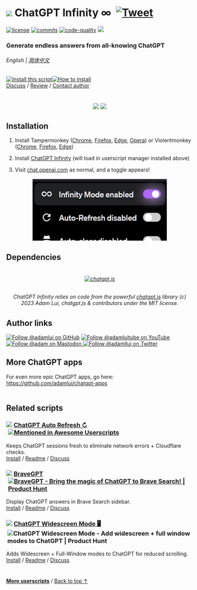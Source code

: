 # <picture><source media="(prefers-color-scheme: dark)" srcset="https://i.imgur.com/RduASbD.png"><img width=23 src="https://raw.githubusercontent.com/adamlui/userscripts/master/chatgpt/media/icons/openai-favicon64.png"></picture> ChatGPT Infinity ∞ &nbsp;[![Tweet](https://img.shields.io/twitter/url/http/shields.io.svg?style=social)](https://twitter.com/intent/tweet?text=Get%20endless%20answers%20from%20all-knowing%20ChatGPT&url=https://chatgptevo.com/infinity&hashtags=javascript,openai,chatgpt)

[![license](https://img.shields.io/badge/License-MIT-green.svg)](LICENSE.md)
[![commits](https://img.shields.io/github/commit-activity/w/adamlui/chatgpt-infinity?label=Commits)](https://github.com/adamlui/chatgpt-infinity/commits/main)
[![code-quality](https://img.shields.io/codefactor/grade/github/adamlui/chatgpt-infinity?label=Code%20Quality)](https://www.codefactor.io/repository/github/adamlui/chatgpt-infinity)
<a alt="chatgpt.js" href="https://chatgpt.js.org"><img height=20 src="https://i.imgur.com/AwQqCmB.png"></a>

### Generate endless answers from all-knowing ChatGPT

###### English | [简体中文](zh-cn/README.md)

<a href="https://greasyfork.org/scripts/465051-chatgpt-infinity"><img alt="Install this script" src="https://raw.githubusercontent.com/adamlui/userscripts/master/install-button.svg"></a><a href="#installation"><img alt="How to install" title="How to install" src="https://github.com/adamlui/userscripts/raw/master/help-button.svg"></a>
<br>
[Discuss](https://chatgptevo.com/infinity/discussions) /
[Review](https://greasyfork.org/scripts/465051-chatgpt-infinity/feedback#post-discussion) /
[Contact author](https://github.com/adamlui)

#

<div align="center">

<img src="https://raw.githubusercontent.com/adamlui/chatgpt-infinity/main/media/images/screenshots/infinity-mode-tm-menu.png">
<img width=322 src="https://raw.githubusercontent.com/adamlui/chatgpt-infinity/main/media/images/screenshots/infinity-mode-on-notification.png">

</div>

## Installation

1. Install Tampermonkey ([Chrome](https://chrome.google.com/webstore/detail/tampermonkey/dhdgffkkebhmkfjojejmpbldmpobfkfo), [Firefox](https://addons.mozilla.org/firefox/addon/tampermonkey/), [Edge](https://microsoftedge.microsoft.com/addons/detail/tampermonkey/iikmkjmpaadaobahmlepeloendndfphd), [Opera](https://addons.opera.com/en/extensions/details/tampermonkey-beta/)) or Violentmonkey ([Chrome](https://chrome.google.com/webstore/detail/violent-monkey/jinjaccalgkegednnccohejagnlnfdag), [Firefox](https://addons.mozilla.org/firefox/addon/violentmonkey/), [Edge](https://microsoftedge.microsoft.com/addons/detail/violentmonkey/eeagobfjdenkkddmbclomhiblgggliao))

2. Install [ChatGPT Infinity](https://greasyfork.org/scripts/465051-chatgpt-infinity) (will load in userscript manager installed above)

3. Visit [chat.openai.com](https://chat.openai.com) as normal, and a toggle appears!

<div align="center">

![infinity-toggle](https://raw.githubusercontent.com/adamlui/chatgpt-infinity/main/media/images/screenshots/infinity-mode-toggle.jpg)

</div>

## Dependencies

<h6>
<div align="center">
<br />

<a href="https://chatgpt.js.org">
<picture>
    <source media="(prefers-color-scheme: dark)" srcset="https://raw.githubusercontent.com/chatgptjs/chatgpt.js/main/media/images/chatgpt.js-logo-dark-mode-5995x619.png">
    <img width=546 alt="chatgpt.js" src="https://raw.githubusercontent.com/chatgptjs/chatgpt.js/main/media/images/chatgpt.js-logo-light-mode-5995x619.png">
</picture></a>
<br /><br />

ChatGPT Infinity relies on code from the powerful [chatgpt.js](https://github.com/chatgptjs/chatgpt.js) library (c) 2023 Adam Lui, chatgpt.js & contributors under the MIT license.

</div>
</h6>

## Author links

[![Follow @adamlui on GitHub](https://img.shields.io/github/followers/adamlui?label=Follow%20%40adamlui&style=social "GitHub")](https://github.com/adamlui)
[![Follow @adamluitube on YouTube](https://img.shields.io/youtube/channel/subscribers/UCgBMqK7SRL5R__3qM-YAcSg?label=Follow%20%40adamluitube&style=social)](https://www.youtube.com/AdamLuiTube?sub_confirmation=1)
<a href="https://elonsucks.org/@adam" target="_blank"><img align="bottom" src="https://img.shields.io/mastodon/follow/109387703022229926?domain=https%3A%2F%2Felonsucks.org&style=social" alt="Follow @adam on Mastodon" title="Mastodon">
[![Follow @adamllui on Twitter](https://img.shields.io/twitter/follow/adamllui?style=social)](https://twitter.com/adamllui)

## More ChatGPT apps

For even more epic ChatGPT apps, go here: https://github.com/adamlui/chatgpt-apps
<br><br>

## Related scripts

### <picture><source media="(prefers-color-scheme: dark)" srcset="https://i.imgur.com/RduASbD.png"><img width=16 src="https://raw.githubusercontent.com/adamlui/chatgpt-userscripts/main/media/icons/openai-favicon64.png"></picture> [ChatGPT Auto Refresh ↻](https://chatgptevo.com/autorefresh/github) <a href="https://github.com/awesome-scripts/awesome-userscripts#chatgpt"><img src="https://awesome.re/mentioned-badge.svg" alt="Mentioned in Awesome Userscripts" style="margin:0 0 -2px 5px"></a>

Keeps ChatGPT sessions fresh to eliminate network errors + Cloudflare checks.
<br>[Install](https://greasyfork.org/scripts/462422-chatgpt-auto-refresh) / 
[Readme](https://github.com/adamlui/chatgpt-auto-refresh#readme) / 
[Discuss](https://chatgptevo.com/autorefresh/discuss)

### <img src="https://media.bravegpt.com/images/bravegpt-icon48.png" width=18> [BraveGPT](https://github.bravegpt.com) <a href="https://www.producthunt.com/posts/bravegpt?utm_source=badge-featured&utm_medium=badge&utm_souce=badge-bravegpt" target="_blank"><img src="https://api.producthunt.com/widgets/embed-image/v1/featured.svg?post_id=385630&theme=light" alt="BraveGPT - Bring&#0032;the&#0032;magic&#0032;of&#0032;ChatGPT&#0032;to&#0032;Brave&#0032;Search&#0033; | Product Hunt" style="width: 112px; height: 24px; margin:0 0 -4px 5px;" width="112" height="24" /></a>

Display ChatGPT answers in Brave Search sidebar.
<br>[Install](https://greasyfork.org/scripts/462440-bravegpt) / 
[Readme](https://github.bravegpt.com/#readme) / 
[Discuss](https://github.bravegpt.com/discussions)

### <picture><source media="(prefers-color-scheme: dark)" srcset="https://i.imgur.com/RduASbD.png"><img width=16 src="https://raw.githubusercontent.com/adamlui/userscripts/master/chatgpt/media/icons/openai-favicon64.png"></picture> [ChatGPT Widescreen Mode 🖥️](https://chatgptevo.com/widescreen/github) <img src="https://raw.githubusercontent.com/adamlui/chatgpt-widescreen/main/media/images/badges/product-hunt/product-of-the-week-2-larger-centered-rounded-light.svg" alt="ChatGPT&#0032;Widescreen&#0032;Mode - Add&#0032;widescreen&#0032;&#0043;&#0032;full&#0032;window&#0032;modes&#0032;to&#0032;ChatGPT | Product Hunt" style="width: auto; height: 24px; margin:0 0 -4px 3px;" width="auto" height="24" />

Adds Widescreen + Full-Window modes to ChatGPT for reduced scrolling.
<br>[Install](https://greasyfork.org/scripts/461473-chatgpt-widescreen-mode) / 
[Readme](https://github.com/adamlui/chatgpt-widescreen#readme) / 
[Discuss](https://chatgptevo.com/widescreen/discuss)

#
  
<a href="https://github.com/adamlui/userscripts">**More userscripts**</a> / 
<a href="#-chatgpt-infinity--">Back to top ↑</a>
